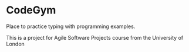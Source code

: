 # CodeGym
Place to practice typing with programming examples.

This is a project for Agile Software Projects course from the University of London
